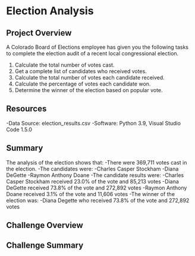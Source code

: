 # Election Analysis

## Project Overview
A Colorado Board of Elections employee has given you the following tasks to complete the election audit of a recent local congressional election.

1. Calculate the total number of votes cast.
2. Get a complete list of candidates who received votes.
3. Calculate the total number of votes each candidate received.
4. Calculate the percentage of votes each candidate won.
5. Determine the winner of the election based on popular vote.

## Resources
-Data Source: election_results.csv
-Software: Python 3.9, Visual Studio Code 1.5.0

## Summary
The analysis of the election shows that:
-There were 369,711 votes cast in the election.
-The candidates were:
  -Charles Casper Stockham
  -Diana DeGette
  -Raymon Anthony Doane
 -The candidate results were:
  -Charles Casper Stockham received 23.0% of the vote and 85,213 votes
  -Diana DeGette received 73.8% of the vote and 272,892 votes
  -Raymon Anthony Doane received 3.1% of the vote and 11,606 votes
-The winner of the election was:
  -Diana Degette who received 73.8% of the vote and 272,892 votes
  
 ## Challenge Overview
 
 ## Challenge Summary 

